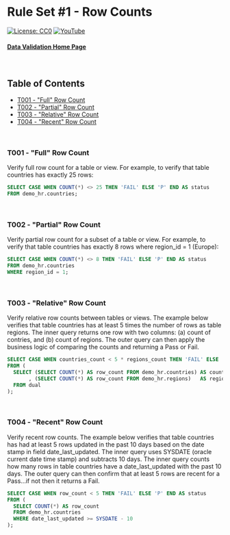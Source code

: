 # Rule Set #1 - Row Counts
[![License: CC0](https://img.shields.io/badge/License-CC0-red)](LICENSE "Creative Commons Zero License by DataResearchLabs (effectively = Public Domain")
[![YouTube](https://img.shields.io/badge/YouTube-DataResearchLabs-brightgreen)](http://www.DataResearchLabs.com)
#### [Data Validation Home Page](https://github.com/DataResearchLabs/sql_scripts/blob/main/data_validation_scripts.md)
<br>

## Table of Contents
 - <a href="#t001">T001 - "Full" Row Count</a>
 - <a href="#t002">T002 - "Partial" Row Count</a>
 - <a href="#t003">T003 - "Relative" Row Count</a>
 - <a href="#t004">T004 - "Recent" Row Count</a>
<br>


<a id="t001" class="anchor" href="#t001" aria-hidden="true"> </a>
### T001 - "Full" Row Count
Verify full row count for a table or view.  For example, to verify that table countries has exactly 25 rows:
 ```sql
SELECT CASE WHEN COUNT(*) <> 25 THEN 'FAIL' ELSE 'P' END AS status 
FROM demo_hr.countries;
 ```
<br>


<a id="t002" class="anchor" href="#t002" aria-hidden="true"> </a>
### T002 - "Partial" Row Count
Verify partial row count for a subset of a table or view.  For example, to verify that table countries has exactly 8 rows where region_id = 1 (Europe):
```sql
SELECT CASE WHEN COUNT(*) <> 8 THEN 'FAIL' ELSE 'P' END AS status   
FROM demo_hr.countries
WHERE region_id = 1;
```
<br>


<a id="t003" class="anchor" href="#t003" aria-hidden="true"> </a>
### T003 - "Relative" Row Count
Verify relative row counts between tables or views.  The example below verifies that table countries has at least 5 times the number of rows as table regions.  The inner query returns one row with two columns: (a) count of contries, and (b) count of regions.  The outer query can then apply the business logic of comparing the counts and returning a Pass or Fail.
```sql
SELECT CASE WHEN countries_count < 5 * regions_count THEN 'FAIL' ELSE 'P' END AS status
FROM (
  SELECT (SELECT COUNT(*) AS row_count FROM demo_hr.countries) AS countries_count 
       , (SELECT COUNT(*) AS row_count FROM demo_hr.regions)   AS regions_count
  FROM dual
);
```
<br>


<a id="t004" class="anchor" href="#t004" aria-hidden="true"> </a>
### T004 - "Recent" Row Count
Verify recent row counts.  The example below verifies that table countries has had at least 5 rows updated in the past 10 days based on the date stamp in field date_last_updated.  The inner query uses SYSDATE (oracle current date time stamp) and subtracts 10 days.  The inner query counts how many rows in table countries have a date_last_updated with the past 10 days.  The outer query can then confirm that at least 5 rows are recent for a Pass...if not then it returns a Fail.
```sql
SELECT CASE WHEN row_count < 5 THEN 'FAIL' ELSE 'P' END AS status
FROM (
  SELECT COUNT(*) AS row_count 
  FROM demo_hr.countries
  WHERE date_last_updated >= SYSDATE - 10
);
```



